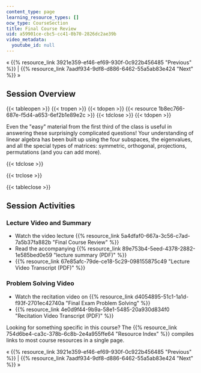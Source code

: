 ```yaml
---
content_type: page
learning_resource_types: []
ocw_type: CourseSection
title: Final Course Review
uid: a59901ce-cbc5-cc41-0b70-2826dc2ae39b
video_metadata:
  youtube_id: null
---
```


« {{% resource_link 3921e359-ef46-ef69-930f-0c922b456485 "Previous" %}} | {{% resource_link 7aadf934-9df8-d886-6462-55a5ab83e424 "Next" %}} »

Session Overview
----------------

{{< tableopen >}}
{{< tropen >}}
{{< tdopen >}}
{{< resource 1b8ec766-687e-f5d4-a653-6ef2b1e89e2c >}}
{{< tdclose >}}
{{< tdopen >}}


Even the "easy" material from the first third of the class is useful in answering these surprisingly complicated questions! Your understanding of linear algebra has been built up using the four subspaces, the eigenvalues, and all the special types of matrices: symmetric, orthogonal, projections, permutations (and you can add more).


{{< tdclose >}}

{{< trclose >}}

{{< tableclose >}}

Session Activities
------------------

### Lecture Video and Summary

*   Watch the video lecture {{% resource_link 5a4dfaf0-667a-3c56-c7ad-7a5b37fa882b "Final Course Review" %}}
*   Read the accompanying {{% resource_link 89e753b4-5eed-4378-2882-1e585bed0e59 "lecture summary (PDF)" %}}
*   {{% resource_link 67e85afc-79de-ce18-5c29-098155875c49 "Lecture Video Transcript (PDF)" %}}

### Problem Solving Video

*   Watch the recitation video on {{% resource_link d4054895-51c1-1a1d-f93f-2701ec42740a "Final Exam Problem Solving" %}}
*   {{% resource_link 4e0d9f44-9b9a-58e1-5485-20a930d834f0 "Recitation Video Transcript (PDF)" %}}

Looking for something specific in this course? The {{% resource_link 754d6be4-ca3c-378b-6c8b-2e4a955ffe64 "Resource Index" %}} compiles links to most course resources in a single page.

« {{% resource_link 3921e359-ef46-ef69-930f-0c922b456485 "Previous" %}} | {{% resource_link 7aadf934-9df8-d886-6462-55a5ab83e424 "Next" %}} »